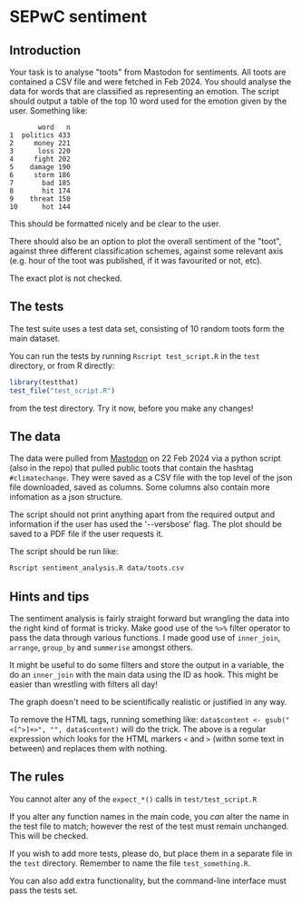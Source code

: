 # SEPwC sentiment

## Introduction

Your task is to analyse "toots" from Mastodon for sentiments. All toots are contained 
a CSV file and were fetched in Feb 2024. You should analyse the data for words that are 
classified as representing an emotion. The script should output a table of the top 10 
word used for the emotion given by the user. Something like:

```
       word   n
1  politics 433
2     money 221
3      loss 220
4     fight 202
5    damage 190
6     storm 186
7       bad 185
8       hit 174
9    threat 150
10      hot 144
```

This should be formatted nicely and be clear to the user. 

There should also be an option to plot the overall
sentiment of the "toot", against three different classification schemes, against some
relevant axis (e.g. hour of the toot was published, if it was favourited or not, etc). 

The exact plot is not checked. 

## The tests

The test suite uses a test data set, consisting of 10 random toots form 
the main dataset.

You can run the tests by running `Rscript test_script.R` in the `test` directory, 
or from R directly:

```R
library(testthat)
test_file("test_script.R")
```

from the test directory. Try it now, before you make any changes!

## The data

The data were pulled from [Mastodon](https://mastodon.social/explore)
on 22 Feb 2024 via a python script (also in the repo) that pulled public toots
that contain the hashtag `#climatechange`.
They were saved as a CSV file with the top level of the json file downloaded, saved
as columns. Some columns also contain more infomation as a json structure. 

The script should not print anything apart from the required output and information
if the user has used the '--versbose' flag. The plot should be saved to a PDF file
if the user requests it. 

The script should be run like:

```bash
Rscript sentiment_analysis.R data/toots.csv
```

## Hints and tips

The sentiment analysis is fairly straight forward but wrangling the data into
the right kind of format is tricky. Make good use of the `%>%` filter operator
to pass the data through various functions. I made good use of `inner_join`, 
`arrange`, `group_by` and `summerise` amongst others.

It might be useful to do some filters and store the output in a variable, 
the do an `inner_join` with the main data using the ID as hook. This might be
easier than wrestling with filters all day!

The graph doesn't need to be scientifically realistic or justified in any way. 

To remove the HTML tags, running something like:
`data$content <- gsub("<[^>]+>", "", data$content)`
will do the trick. The above is a regular expression which looks for the
HTML markers `<` and `>` (withn some text in between) and replaces them with nothing.

## The rules

You cannot alter any of the `expect_*()` calls in `test/test_script.R`

If you alter any function names in the main code, you *can* alter the name
in the test file to match; however the rest of the test must remain unchanged. 
This will be checked.

If you wish to add more tests, please do, but place them in a separate file
in the `test` directory. Remember to name the file `test_something.R`.

You can also add extra functionality, but the command-line interface must pass
the tests set.

